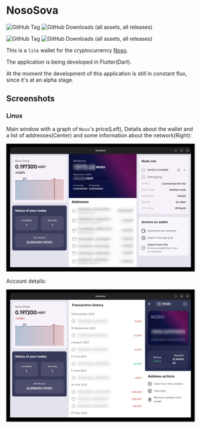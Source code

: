 # NosoSova
![GitHub Tag](https://img.shields.io/github/v/tag/Noso-Project/NosoSova)
![GitHub Downloads (all assets, all releases)](https://img.shields.io/github/downloads/Noso-Project/NosoSova/total)



![GitHub Tag](https://img.shields.io/github/v/tag/Noso-Project/NosoSova)
![GitHub Downloads (all assets, all releases)](https://img.shields.io/github/downloads/Noso-Project/NosoSova/total)

This is a `lite` wallet for the cryptocurrency [Noso](https://nosocoin.com).

The application is being developed in Flutter(Dart).

At the moment the development of this application is still in constant flux, since it's at an alpha stage.

## Screenshots

### Linux

Main window with a graph of `Noso`'s price(Left), Details about the wallet and a list of addresses(Center) and some information about the network(Right):

![LinuxMainWindow](screenshots/LinuxMainWindow.png)

Account details:

![LinuxAccountDetails](screenshots/LinuxAccountDetails.png)
